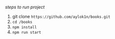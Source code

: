 *steps to run project*
1) git clone `https://github.com/aylok1n/books.git`
2) `cd /books`
3) `npm install`
4) `npm run start`